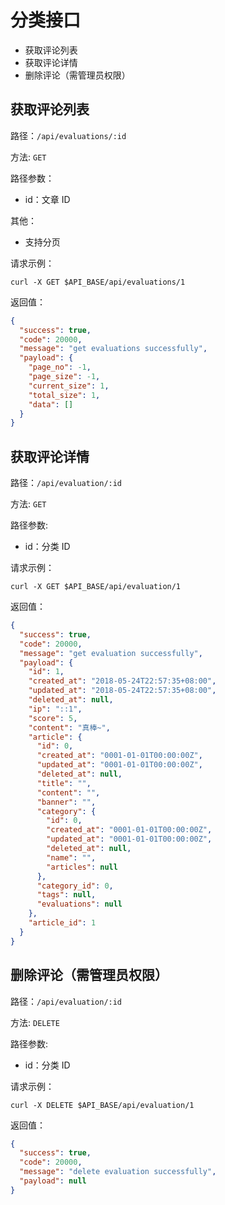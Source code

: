 # 分类接口

* 获取评论列表
* 获取评论详情
* 删除评论（需管理员权限）

## 获取评论列表

路径：`/api/evaluations/:id`

方法: `GET`

路径参数：

* id：文章 ID

其他：

* 支持分页

请求示例：

```shell
curl -X GET $API_BASE/api/evaluations/1
```

返回值：

```json
{
  "success": true,
  "code": 20000,
  "message": "get evaluations successfully",
  "payload": {
    "page_no": -1,
    "page_size": -1,
    "current_size": 1,
    "total_size": 1,
    "data": []
  }
}
```

## 获取评论详情

路径：`/api/evaluation/:id`

方法: `GET`

路径参数:

* id：分类 ID

请求示例：

```shell
curl -X GET $API_BASE/api/evaluation/1
```

返回值：

```json
{
  "success": true,
  "code": 20000,
  "message": "get evaluation successfully",
  "payload": {
    "id": 1,
    "created_at": "2018-05-24T22:57:35+08:00",
    "updated_at": "2018-05-24T22:57:35+08:00",
    "deleted_at": null,
    "ip": "::1",
    "score": 5,
    "content": "真棒~",
    "article": {
      "id": 0,
      "created_at": "0001-01-01T00:00:00Z",
      "updated_at": "0001-01-01T00:00:00Z",
      "deleted_at": null,
      "title": "",
      "content": "",
      "banner": "",
      "category": {
        "id": 0,
        "created_at": "0001-01-01T00:00:00Z",
        "updated_at": "0001-01-01T00:00:00Z",
        "deleted_at": null,
        "name": "",
        "articles": null
      },
      "category_id": 0,
      "tags": null,
      "evaluations": null
    },
    "article_id": 1
  }
}
```

## 删除评论（需管理员权限）

路径：`/api/evaluation/:id`

方法: `DELETE`

路径参数:

* id：分类 ID

请求示例：

```shell
curl -X DELETE $API_BASE/api/evaluation/1
```

返回值：

```json
{
  "success": true,
  "code": 20000,
  "message": "delete evaluation successfully",
  "payload": null
}
```
